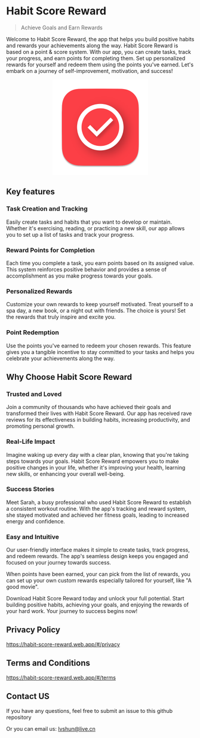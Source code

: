 # Habit Score Reward

> Achieve Goals and Earn Rewards

Welcome to Habit Score Reward, the app that helps you build positive habits and rewards your achievements along the way. Habit Score Reward is based on a point & score system. With our app, you can create tasks, track your progress, and earn points for completing them. Set up personalized rewards for yourself and redeem them using the points you've earned. Let's embark on a journey of self-improvement, motivation, and success!

<p align="center">
  <img src="./attachments/logo_r.png" width="256px" height="256px"/>
</p>

## Key features

### Task Creation and Tracking
Easily create tasks and habits that you want to develop or maintain. Whether it's exercising, reading, or practicing a new skill, our app allows you to set up a list of tasks and track your progress.

### Reward Points for Completion
Each time you complete a task, you earn points based on its assigned value. This system reinforces positive behavior and provides a sense of accomplishment as you make progress towards your goals.

### Personalized Rewards
Customize your own rewards to keep yourself motivated. Treat yourself to a spa day, a new book, or a night out with friends. The choice is yours! Set the rewards that truly inspire and excite you.

### Point Redemption
Use the points you've earned to redeem your chosen rewards. This feature gives you a tangible incentive to stay committed to your tasks and helps you celebrate your achievements along the way.

## Why Choose Habit Score Reward

### Trusted and Loved
Join a community of thousands who have achieved their goals and transformed their lives with Habit Score Reward. Our app has received rave reviews for its effectiveness in building habits, increasing productivity, and promoting personal growth.

### Real-Life Impact
Imagine waking up every day with a clear plan, knowing that you're taking steps towards your goals. Habit Score Reward empowers you to make positive changes in your life, whether it's improving your health, learning new skills, or enhancing your overall well-being.

### Success Stories
Meet Sarah, a busy professional who used Habit Score Reward to establish a consistent workout routine. With the app's tracking and reward system, she stayed motivated and achieved her fitness goals, leading to increased energy and confidence.

### Easy and Intuitive
Our user-friendly interface makes it simple to create tasks, track progress, and redeem rewards. The app's seamless design keeps you engaged and focused on your journey towards success.

When points have been earned, your can pick from the list of rewards, you can set up your own custom rewards especially tailored for yourself, like "A good movie".

Download Habit Score Reward today and unlock your full potential. Start building positive habits, achieving your goals, and enjoying the rewards of your hard work. Your journey to success begins now!

## Privacy Policy
https://habit-score-reward.web.app/#/privacy

## Terms and Conditions
https://habit-score-reward.web.app/#/terms

## Contact US

If you have any questions, feel free to submit an issue to this github repository

Or you can email us: lvshun@live.cn

